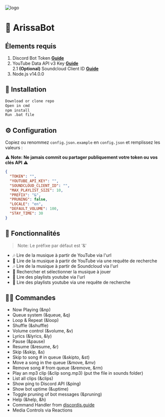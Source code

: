 ![logo](https://cdn.discordapp.com/attachments/715246735244394576/921390736392470538/Better_Than_Us.jpg)

# 🤖 ArissaBot

## Élements requis

1. Discord Bot Token **[Guide](https://discordjs.guide/preparations/setting-up-a-bot-application.html#creating-your-bot)**
2. YouTube Data API v3 Key **[Guide](https://developers.google.com/youtube/v3/getting-started)**  
2.1 **(Optional)** Soundcloud Client ID **[Guide](https://github.com/zackradisic/node-soundcloud-downloader#client-id)**
3. Node.js v14.0.0

## 🚀 Installation

```sh
Download or clone repo
Open in cmd
npm install
Run .bat file
```

## ⚙️ Configuration

Copiez ou renommez `config.json.example` en `config.json` et remplissez les valeurs :

⚠️ **Note: Ne jamais commit ou partager publiquement votre token ou vos clés API** ⚠️

```json
{
  "TOKEN": "",
  "YOUTUBE_API_KEY": "",
  "SOUNDCLOUD_CLIENT_ID": "",
  "MAX_PLAYLIST_SIZE": 10,
  "PREFIX": "&",
  "PRUNING": false,
  "LOCALE": "en",
  "DEFAULT_VOLUME": 100,
  "STAY_TIME": 30
}
```

## 📝 Fonctionnalités

> Note: Le préfixe par défaut est '&'

* 🎶 Lire de la musique à partir de YouTube via l'url
* 🔎 Lire de la musique à partir de YouTube via une requête de recherche
* 🎶 Lire de la musique à partir de Soundcloud via l'url
* 🔎 Rechercher et sélectionner la musique à jouer
* 📃 Lire des playlists youtube via l'url
* 🔎 Lire des playlists youtube via une requête de recherche

## 👨‍💻  Commandes

* Now Playing (&np)
* Queue system (&queue, &q)
* Loop & Repeat (&loop)
* Shuffle (&shuffle)
* Volume control (&volume, &v)
* Lyrics (&lyrics, &ly)
* Pause (&pause)
* Resume (&resume, &r)
* Skip (&skip, &s)
* Skip to song # in queue (&skipto, &st)
* Move a song in the queue (&move, &mv)
* Remove song # from queue (&remove, &rm)
* Play an mp3 clip (&clip song.mp3) (put the file in sounds folder)
* List all clips (&clips)
* Show ping to Discord API (&ping)
* Show bot uptime (&uptime)
* Toggle pruning of bot messages (&pruning)
* Help (&help, &h)
* Command Handler from [discordjs.guide](https://discordjs.guide/)
* Media Controls via Reactions
